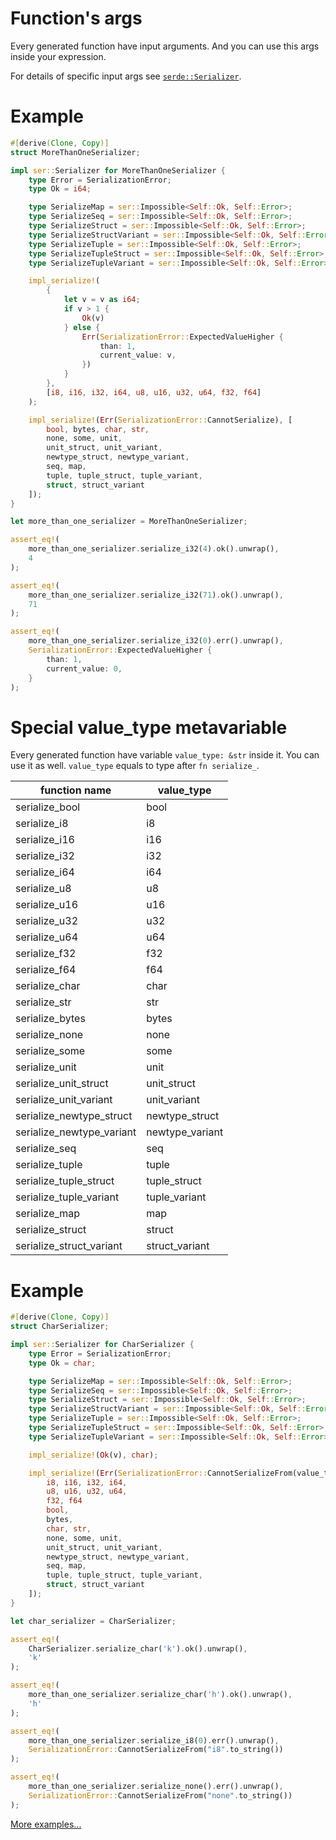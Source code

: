 # Function's args

Every generated function have input arguments. And you can use this args inside your expression.

For details of specific input args see [`serde::Serializer`].

# Example
```rust
#[derive(Clone, Copy)]
struct MoreThanOneSerializer;

impl ser::Serializer for MoreThanOneSerializer {
    type Error = SerializationError;
    type Ok = i64;

    type SerializeMap = ser::Impossible<Self::Ok, Self::Error>;
    type SerializeSeq = ser::Impossible<Self::Ok, Self::Error>;
    type SerializeStruct = ser::Impossible<Self::Ok, Self::Error>;
    type SerializeStructVariant = ser::Impossible<Self::Ok, Self::Error>;
    type SerializeTuple = ser::Impossible<Self::Ok, Self::Error>;
    type SerializeTupleStruct = ser::Impossible<Self::Ok, Self::Error>;
    type SerializeTupleVariant = ser::Impossible<Self::Ok, Self::Error>;

    impl_serialize!(
        {
            let v = v as i64;
            if v > 1 {
                Ok(v)
            } else {
                Err(SerializationError::ExpectedValueHigher {
                    than: 1,
                    current_value: v,
                })
            }
        },
        [i8, i16, i32, i64, u8, u16, u32, u64, f32, f64]
    );

    impl_serialize!(Err(SerializationError::CannotSerialize), [
        bool, bytes, char, str,
        none, some, unit,
        unit_struct, unit_variant,
        newtype_struct, newtype_variant,
        seq, map,
        tuple, tuple_struct, tuple_variant,
        struct, struct_variant
    ]);
}

let more_than_one_serializer = MoreThanOneSerializer;

assert_eq!(
    more_than_one_serializer.serialize_i32(4).ok().unwrap(),
    4
);

assert_eq!(
    more_than_one_serializer.serialize_i32(71).ok().unwrap(),
    71
);

assert_eq!(
    more_than_one_serializer.serialize_i32(0).err().unwrap(),
    SerializationError::ExpectedValueHigher {
        than: 1,
        current_value: 0,
    }
);
```

# Special value_type metavariable

Every generated function have variable `value_type: &str` inside it. You can use it as well. `value_type` equals to type after `fn serialize_`.

| function name             | value_type      |
|---------------------------|-----------------|
| serialize_bool            | bool            |
| serialize_i8              | i8              |
| serialize_i16             | i16             |
| serialize_i32             | i32             |
| serialize_i64             | i64             |
| serialize_u8              | u8              |
| serialize_u16             | u16             |
| serialize_u32             | u32             |
| serialize_u64             | u64             |
| serialize_f32             | f32             |
| serialize_f64             | f64             |
| serialize_char            | char            |
| serialize_str             | str             |
| serialize_bytes           | bytes           |
| serialize_none            | none            |
| serialize_some            | some            |
| serialize_unit            | unit            |
| serialize_unit_struct     | unit_struct     |
| serialize_unit_variant    | unit_variant    |
| serialize_newtype_struct  | newtype_struct  |
| serialize_newtype_variant | newtype_variant |
| serialize_seq             | seq             |
| serialize_tuple           | tuple           |
| serialize_tuple_struct    | tuple_struct    |
| serialize_tuple_variant   | tuple_variant   |
| serialize_map             | map             |
| serialize_struct          | struct          |
| serialize_struct_variant  | struct_variant  |

# Example
```rust
#[derive(Clone, Copy)]
struct CharSerializer;

impl ser::Serializer for CharSerializer {
    type Error = SerializationError;
    type Ok = char;

    type SerializeMap = ser::Impossible<Self::Ok, Self::Error>;
    type SerializeSeq = ser::Impossible<Self::Ok, Self::Error>;
    type SerializeStruct = ser::Impossible<Self::Ok, Self::Error>;
    type SerializeStructVariant = ser::Impossible<Self::Ok, Self::Error>;
    type SerializeTuple = ser::Impossible<Self::Ok, Self::Error>;
    type SerializeTupleStruct = ser::Impossible<Self::Ok, Self::Error>;
    type SerializeTupleVariant = ser::Impossible<Self::Ok, Self::Error>;

    impl_serialize!(Ok(v), char);

    impl_serialize!(Err(SerializationError::CannotSerializeFrom(value_type)), [
        i8, i16, i32, i64,
        u8, u16, u32, u64,
        f32, f64
        bool,
        bytes,
        char, str,
        none, some, unit,
        unit_struct, unit_variant,
        newtype_struct, newtype_variant,
        seq, map,
        tuple, tuple_struct, tuple_variant,
        struct, struct_variant
    ]);
}

let char_serializer = CharSerializer;

assert_eq!(
    CharSerializer.serialize_char('k').ok().unwrap(),
    'k'
);

assert_eq!(
    more_than_one_serializer.serialize_char('h').ok().unwrap(),
    'h'
);

assert_eq!(
    more_than_one_serializer.serialize_i8(0).err().unwrap(),
    SerializationError::CannotSerializeFrom("i8".to_string())
);

assert_eq!(
    more_than_one_serializer.serialize_none().err().unwrap(),
    SerializationError::CannotSerializeFrom("none".to_string())
);
```

[More examples...](../src/tests/metavariables.rs)

[`serde::serializer`]: https://docs.rs/serde/latest/serde/trait.Serializer.html
